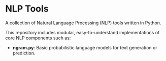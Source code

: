 # NLP Tools

A collection of Natural Language Processing (NLP) tools written in Python.

This repository includes modular, easy-to-understand implementations of core NLP components such as:

- **ngram.py**: Basic probabilistic language models for text generation or prediction.